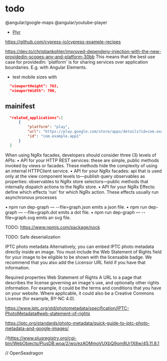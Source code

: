 # todo

@angular/google-maps
@angular/youtube-player

- [Plyr](https://plyr.io/)

https://github.com/cypress-io/cypress-example-recipes

https://dev.to/christiankohler/improved-dependeny-injection-with-the-new-providedin-scopes-any-and-platform-30bb
This means that the best use case for providedIn: 'platform' is for sharing services over application boundaries. E.g. with Angular Elements.

- test mobile sizes with

```json
  "viewportHeight": 763,
  "viewportWidth": 700,
```

## mainifest

```json
  "related_applications":[
      {
          "platform": "play",
          "url": "https://play.google.com/store/apps/details?id=com.example.app1",
          "id": "com.example.app1"
      }
  ]
```

When using NgRx facades, developers should consider three (3) levels of APIs:
• API for your HTTP REST services: these are simple, public methods invoked by views or facades.
These methods hide the complexity of using an internal HTTPClient service.
• API for your NgRx facades: api that is used only at the view component levels to—publish
query observables as properties: observables to NgRx store selectors—public methods that
internally dispatch actions to the NgRx store.
• API for your NgRx Effects: define which effects 'run' for which NgRx action. These effects
usually run asynchronous processes

• npm run dep-graph — --file=graph.json emits a json file.
• npm run dep-graph — --file=graph.dot emits a dot file.
• npm run dep-graph — --file=graph.svg emits an svg file.

TODO: https://www.npmjs.com/package/nock

TODO: Safe deserialization

IPTC photo metadata
Alternatively, you can embed IPTC photo metadata directly inside an image. You must include the Web Statement of Rights field for your image to be eligible to be shown with the licensable badge. We recommend that you also add the Licensor URL field if you have that information.

Required properties
Web Statement of Rights
A URL to a page that describes the license governing an image's use, and optionally other rights information. For example, it could be the terms and conditions that you have on your website. Where applicable, it could also be a Creative Commons License (for example, BY-NC 4.0).

https://www.iptc.org/std/photometadata/specification/IPTC-PhotoMetadata#web-statement-of-rights

https://iptc.org/standards/photo-metadata/quick-guide-to-iptc-photo-metadata-and-google-images/

//https://www.plusregistry.org/cgi-bin/WebObjects/PlusDB.woa/2/wo/ezAOMmoVUXbQ9om8Ur1X8w/45.11.8.1

// OpenSeadragon
